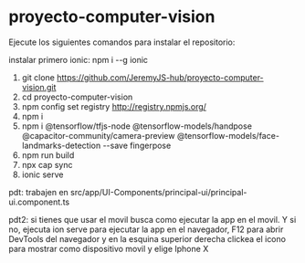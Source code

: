 # proyecto-computer-vision

Ejecute los siguientes comandos para instalar el repositorio:

instalar primero ionic: npm i --g ionic 

1. git clone https://github.com/JeremyJS-hub/proyecto-computer-vision.git
2. cd proyecto-computer-vision
3. npm config set registry http://registry.npmjs.org/
4. npm i
5. npm i @tensorflow/tfjs-node @tensorflow-models/handpose @capacitor-community/camera-preview 
         @tensorflow-models/face-landmarks-detection --save fingerpose
6. npm run build
7. npx cap sync
8. ionic serve

pdt: trabajen en src/app/UI-Components/principal-ui/principal-ui.component.ts

pdt2: si tienes que usar el movil busca como ejecutar la app en el movil. Y si no, ejecuta ion serve para ejecutar 
    la app en el navegador, F12 para abrir DevTools del navegador y en la esquina superior derecha clickea el icono
    para mostrar como dispositivo movil y elige Iphone X
